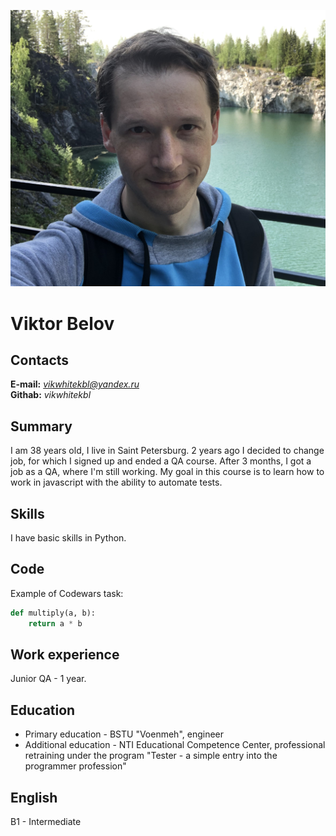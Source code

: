![Alt text](2020-06-06.jpeg)
# Viktor Belov
## Contacts
**E-mail:** *vikwhitekbl@yandex.ru*   
**Githab:** *vikwhitekbl*
## Summary 
I am 38 years old, I live in Saint Petersburg. 2 years ago I decided to change job, for which I signed up and ended a QA course. After 3 months, I got a job as a QA, where I'm still working. My goal in this course is to learn how to work in javascript with the ability to automate tests.
## Skills 
I have basic skills in Python.
## Code
Example of Codewars task:

```python
def multiply(a, b):
    return a * b
```

## Work experience
Junior QA - 1 year.
## Education
- Primary education - BSTU "Voenmeh", engineer
- Additional education - NTI Educational Competence Center, professional retraining under the program "Tester - a simple entry into the programmer profession"

## English
B1 - Intermediate